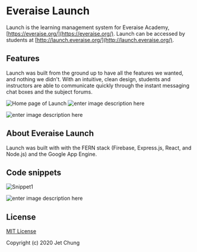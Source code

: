 # Everaise Launch

Launch is the learning management system for Everaise Academy, [https://everaise.org/](https://everaise.org/). Launch can be accessed by students at [http://launch.everaise.org/](http://launch.everaise.org/).

## Features
Launch was built from the ground up to have all the features we wanted, and nothing we didn't. With an intuitive, clean design, students and instructors are able to communicate quickly through the instant messaging chat boxes and the subject forums.

![Home page of Launch](https://scontent.xx.fbcdn.net/v/t1.15752-9/84064728_543553226323807_4015500650210624253_n.png?_nc_cat=102&_nc_sid=b96e70&_nc_ohc=tT55nS4tkmMAX9fiJsV&_nc_ad=z-m&_nc_cid=0&_nc_ht=scontent.xx&oh=98f7be5bf089a4b4486e2f73b72484df&oe=5F0831B0 )
![enter image description here](https://scontent.xx.fbcdn.net/v/t1.15752-9/104287903_559855748046548_800962396041629211_n.png?_nc_cat=102&_nc_sid=b96e70&_nc_ohc=j1TzkOCjkLUAX-jy0uJ&_nc_ad=z-m&_nc_cid=0&_nc_ht=scontent.xx&oh=ec8cb0e0c1673cf85985dd6df12488e6&oe=5F0A8996)

![enter image description here](https://scontent.xx.fbcdn.net/v/t1.15752-9/82554260_264810091446237_1915273663120328817_n.png?_nc_cat=106&_nc_sid=b96e70&_nc_ohc=brJMfAdbcFUAX8DJEFO&_nc_ad=z-m&_nc_cid=0&_nc_ht=scontent.xx&oh=d5561a28e0bb68ea4203105628944a77&oe=5F0BBFE6)


## About Everaise Launch

Launch was built with with the FERN stack (Firebase, Express.js, React, and Node.js) and the Google App Engine. 

## Code snippets
![Snippet1](https://scontent.xx.fbcdn.net/v/t1.15752-9/103833447_714566775988921_712929926536102920_n.png?_nc_cat=100&_nc_sid=b96e70&_nc_ohc=bnDL4MRCnbEAX-YQs1Y&_nc_ad=z-m&_nc_cid=0&_nc_ht=scontent.xx&oh=55ed9d0259f083d153bfb147305e4137&oe=5F0A7554)


![enter image description here](https://scontent.xx.fbcdn.net/v/t1.15752-9/103903539_1020120108443958_4554477651374335835_n.png?_nc_cat=110&_nc_sid=b96e70&_nc_ohc=exQMFtFESpgAX_gGSF5&_nc_ad=z-m&_nc_cid=0&_nc_ht=scontent.xx&oh=a69464a05fd9658f5f029ca4606cf145&oe=5F0AFAE9)
## License
[MIT License](https://github.com/JetChung/Everaise-Launch/blob/master/LICENSE.md)

Copyright (c) 2020 Jet Chung

